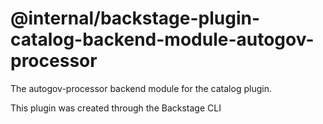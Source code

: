 # @internal/backstage-plugin-catalog-backend-module-autogov-processor

The autogov-processor backend module for the catalog plugin.

This plugin was created through the Backstage CLI
